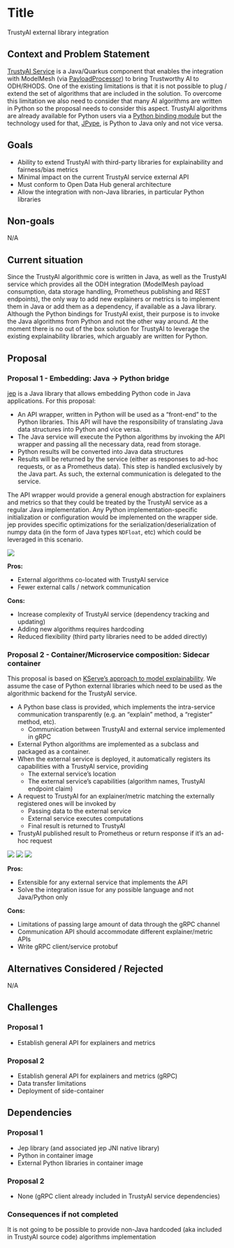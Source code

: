 # Title

TrustyAI external library integration

## Context and Problem Statement

[TrustyAI Service](https://github.com/trustyai-explainability/trustyai-explainability/tree/main/explainability-service) is a Java/Quarkus component that enables the integration with ModelMesh (via [PayloadProcessor](https://github.com/kserve/modelmesh/pull/84)) to bring Trustworthy AI to ODH/RHODS. One of the existing limitations is that it is not possible to plug / extend the set of algorithms that are included in the solution.
To overcome this limitation we also need to consider that many AI algorithms are written in Python so the proposal needs to consider this aspect. TrustyAI algorithms are already available for Python users via a [Python binding module](https://github.com/trustyai-explainability/trustyai-explainability-python) but the technology used for that, [JPype](https://github.com/jpype-project/jpype), is Python to Java only and not vice versa.

## Goals

* Ability to extend TrustyAI with third-party libraries for explainability and fairness/bias metrics
* Minimal impact on the current TrustyAI service external API
* Must conform to Open Data Hub general architecture
* Allow the integration with non-Java libraries, in particular Python libraries

## Non-goals

N/A

## Current situation

Since the TrustyAI algorithmic core is written in Java, as well as the TrustyAI service which provides all the ODH integration (ModelMesh payload consumption, data storage handling, Prometheus publishing and REST endpoints), the only way to add new explainers or metrics is to implement them in Java or add them as a dependency, if available as a Java library.
Although the Python bindings for TrustyAI exist, their purpose is to invoke the Java algorithms from Python and not the other way around.
At the moment there is no out of the box solution for TrustyAI to leverage the existing explainability libraries, which arguably are written for Python.

## Proposal

### Proposal 1 - Embedding: Java -> Python bridge

[jep](https://github.com/ninia/jep) is a Java library that allows embedding Python code in Java applications.
For this proposal:

* An API wrapper, written in Python will be used as a “front-end” to the Python libraries. This API will have the responsibility of translating Java data structures into Python and vice versa.
* The Java service will execute the Python algorithms by invoking the API wrapper and passing all the necessary data, read from storage.
* Python results will be converted into Java data structures
* Results will be returned by the service (either as responses to ad-hoc requests, or as a Prometheus data). This step is handled exclusively by the Java part. As such, the external communication is delegated to the service.

The API wrapper would provide a general enough abstraction for explainers and metrics so that they could be treated by the TrustyAI service as a regular Java implementation. Any Python implementation-specific initialization or configuration would be implemented on the wrapper side.
jep provides specific optimizations for the serialization/deserialization of numpy data (in the form of Java types `NDFloat`, etc) which could be leveraged in this scenario.

![](assets/ADR-0001-a.png)

**Pros:**

* External algorithms co-located with TrustyAI service
* Fewer external calls / network communication

**Cons:**

* Increase complexity of TrustyAI service (dependency tracking and updating)
* Adding new algorithms requires hardcoding
* Reduced flexibility (third party libraries need to be added directly)

### Proposal 2 - Container/Microservice composition: Sidecar container

This proposal is based on [KServe’s approach to model explainability](https://kserve.github.io/website/0.8/modelserving/explainer/explainer/#inferenceservice-explainer). We assume the case of Python external libraries which need to be used as the algorithmic backend for the TrustyAI service.

* A Python base class is provided, which implements the intra-service communication transparently (e.g. an “explain” method, a “register” method, etc).
  * Communication between TrustyAI and external service implemented in gRPC
* External Python algorithms are implemented as a subclass and packaged as a container.
* When the external service is deployed, it automatically registers its capabilities with a TrustyAI service, providing
  * The external service’s location
  * The external service’s capabilities (algorithm names, TrustyAI endpoint claim)
* A request to TrustyAI for an explainer/metric matching the externally registered ones will be invoked by
  * Passing data to the external service
  * External service executes computations
  * Final result is returned to TrustyAI
* TrustyAI published result to Prometheus or return response if it’s an ad-hoc request

![](assets/ADR-0001-b.png)
![](assets/ADR-0001-c.png)
![](assets/ADR-0001-d.png)

**Pros:**

* Extensible for any external service that implements the API
* Solve the integration issue for any possible language and not Java/Python only 

**Cons:**

* Limitations of passing large amount of data through the gRPC channel
* Communication API should accommodate different explainer/metric APIs
* Write gRPC client/service protobuf

## Alternatives Considered / Rejected

N/A

## Challenges

### Proposal 1

* Establish general API for explainers and metrics

### Proposal 2

* Establish general API for explainers and metrics (gRPC)
* Data transfer limitations
* Deployment of side-container

## Dependencies

### Proposal 1

* Jep library (and associated jep JNI native library)
* Python in container image
* External Python libraries in container image

### Proposal 2

* None (gRPC client already included in TrustyAI service dependencies)

### Consequences if not completed

It is not going to be possible to provide non-Java hardcoded (aka included in TrustyAI source code) algorithms implementation
